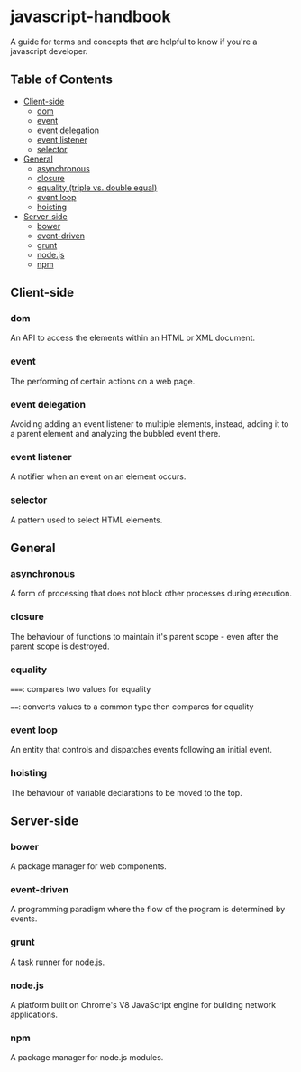 # javascript-handbook

A guide for terms and concepts that are helpful to know if you're a javascript developer.

## Table of Contents
- [Client-side](#client-side)
  - [dom](#dom)
  - [event](#event)
  - [event delegation](#event-delegation)
  - [event listener](#event-listener)
  - [selector](#selector)
- [General](#general)
  - [asynchronous](#asynchronous)
  - [closure](#closure)
  - [equality (triple vs. double equal)](#equality)
  - [event loop](#event-loop)
  - [hoisting](#hoisting)
- [Server-side](#server-side)
  - [bower](#bower)
  - [event-driven](#event-driven)
  - [grunt](#grunt)
  - [node.js](#nodejs)
  - [npm](#npm)

## Client-side

### dom
An API to access the elements within an HTML or XML document.

### event
The performing of certain actions on a web page.

### event delegation
Avoiding adding an event listener to multiple elements, instead, adding it to a parent element and analyzing the bubbled event there.

### event listener
A notifier when an event on an element occurs.

### selector
A pattern used to select HTML elements.

## General

### asynchronous
A form of processing that does not block other processes during execution.

### closure
The behaviour of functions to maintain it's parent scope - even after the parent scope is destroyed.

### equality
`===`: compares two values for equality

`==`: converts values to a common type then compares for equality

### event loop
An entity that controls and dispatches events following an initial event.

### hoisting
The behaviour of variable declarations to be moved to the top.

## Server-side

### bower
A package manager for web components.

### event-driven
A programming paradigm where the flow of the program is determined by events.

### grunt
A task runner for node.js.

### node.js
A platform built on Chrome's V8 JavaScript engine for building network applications.

### npm
A package manager for node.js modules.

